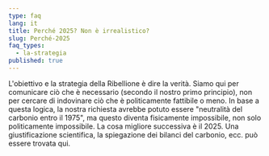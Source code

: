 ```yaml
---
type: faq
lang: it
title: Perché 2025? Non è irrealistico?
slug: Perché-2025
faq_types:
  - la-strategia
published: true
---
```

L'obiettivo e la strategia della Ribellione è dire la verità. Siamo qui per comunicare ciò che è necessario (secondo il nostro primo principio), non per cercare di indovinare ciò che è politicamente fattibile o meno. In base a questa logica, la nostra richiesta avrebbe potuto essere "neutralità del carbonio entro il 1975", ma questo diventa fisicamente impossibile, non solo politicamente impossibile. La cosa migliore successiva è il 2025. Una giustificazione scientifica, la spiegazione dei bilanci del carbonio, ecc. può essere trovata qui.